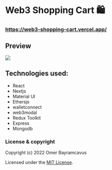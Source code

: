 # Web3 Shopping Cart 🛍️ 
### https://web3-shopping-cart.vercel.app/

## Preview

<img src="https://drive.google.com/uc?export=view&id=1TgF9v1GgX7vmRNgxvoXhZs_GW06dpPJC"/>

## Technologies used:

* React
* Nextjs
* Material UI
* Ethersjs
* walletconnect
* web3modal
* Redux Toolkit
* Express
* Mongodb

### License & copyright

Copyright (c) 2022 Omer Bayramcavus

Licensed under the [MIT License](LICENSE).

